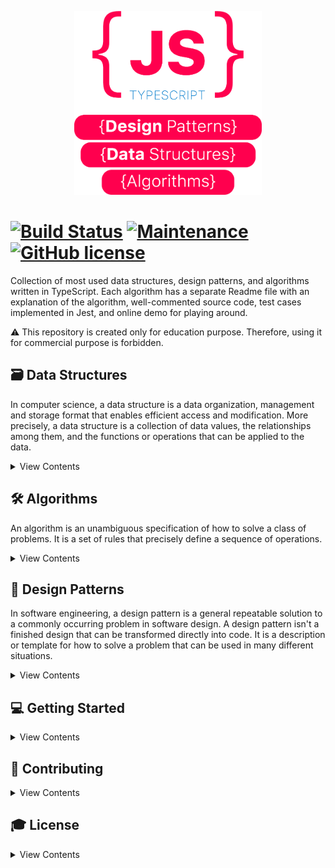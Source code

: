 <p align="center"> 

 <img src="logo.png" width="300" height="294">

# [![Build Status](https://travis-ci.com/ihuseynoff/js-algorithms-data-structures.svg?branch=master)](https://travis-ci.com/ihuseynoff/js-algorithms-data-structures) [![Maintenance](https://img.shields.io/badge/Maintained%3F-yes-green.svg)](https://github.com/ihuseynoff/js-algorithms-data-structures/graphs/commit-activity) [![GitHub license](https://img.shields.io/github/license/Naereen/StrapDown.js.svg)](LICENSE)

</p>
 
Collection of most used data structures, design patterns, and algorithms written in TypeScript. Each algorithm has 
a separate Readme file with an explanation of the algorithm, well-commented source code, test cases implemented in Jest, 
and online demo for playing around.

⚠️ This repository is created only for education purpose. Therefore, using it for commercial purpose is forbidden.

## 🗃 Data Structures

In computer science, a data structure is a data organization, management and storage format that enables efficient 
access and modification. More precisely, a data structure is a collection of data values, the relationships among them, 
and the functions or operations that can be applied to the data.

<details>
<summary>
    View Contents 
</summary>
<p>

#### Basic Data Structures                              

- `B` [Linked List](data-structures/linked-list): with/without tail pointer      
- `B` [Stack](data-structures/stack)                                            
- `B` [Queue](data-structures/queue)                                                  
- `B` [Hash Table](data-structures/hash-table)                                                     
- `B` [Heap](data-structures/heap): min/max version                                                                 
- `B` [Priority Queue](data-structures/priority-queue)      

#### Advanced Data Structures
                                                    
- `A` [Trie](data-structures/trie)                                                    
- `A` Tree
    - `A` Binary Search tree                                                       
    - `A` AVL tree                                                       
    - `A` Red-Black tree                                                       
- `A` Graph                                                    
- `A` Disjoint Set                                                    

 
</p>
</details>

## 🛠 Algorithms 

An algorithm is an unambiguous specification of how to solve a class of problems. It is a set of rules that precisely 
define a sequence of operations.
  
<details>
<summary>
    View Contents
</summary>
<p>

####  Sorting

 - Bubble Sort
 - Selection Sort
 - Insertion Sort
 - Heap Sort
 - Merge Sort
 - QuickSort 
 - Counting Sort 
 - Radix Sort 
  </p>
</details>
 
 
 
## 🎨 Design Patterns

In software engineering, a design pattern is a general repeatable solution to a commonly occurring problem in software
design. A design pattern isn't a finished design that can be transformed directly into code. It is a description or 
template for how to solve a problem that can be used in many different situations.
 
<details>
 <summary>
  View Contents
 </summary>
 <p>
 

### Creational design patterns

- Singleton
- Prototype
- Abstract Factory
 
### Structural design patterns

- Adapter
- Bridge
- Decorator
- Facade 
- Proxy

### Behavioral design patterns

- 
 </p>
</details>
 
## 💻 Getting Started

<details>
<summary>
View Contents
</summary>
<p>

### Prerequisites

To clone and run this application, you'll need Git and TrieNode.js (which comes with npm) installed on your computer. 


### Installing
From your command line:

 ```text
# Clone this repository
$ git clone https://github.com/ihuseynoff/js-algorithms-data-structures.git
 
# Go into the repository
$ cd js-algorithms-data-structures

# Install dependencies
$ npm install

```

 
### Testing
```text
$ npm test
```
</p>
</details>
 
 
 
## 🤝 Contributing
<details>
 <summary>
    View Contents
 </summary>
 <p>
    Thanks for your interest in contributing! Read up on  guidelines for <a href="Contributing.md">Contributing</a>.
 </p>
</details>


## 🎓 License
<details>
 <summary>
    View Contents
 </summary>
 <p>
This project is licensed under the MIT License - see the <a href="LICENSE">LICENSE</a> file for details
 </p>
</details>
